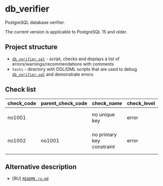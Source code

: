 # db_verifier
PostgreSQL database verifier.

The current version is applicable to PostgreSQL 15 and older.

## Project structure

* [`db_verifier.sql`](db_verifier.sql) - script, checks and displays a list of errors/warnings/recommendations with comments
* `tests` - directory with DDL/DML scripts that are used to debug [`db_verifier.sql`](db_verifier.sql) and demonstrate errors

## Check list

check_code| parent_check_code | check_name                 | check_level | description
:---------|:------------------|:---------------------------|:------------|:-------------
no1001    |                   | no unique key              | error       | Relation has no unique key.
no1002    | no1001            | no primary key constraint  | error       | Relation has no primary key constraint.

## Alternative description

* \[RU] [`README.ru.md`](README.ru.md)

